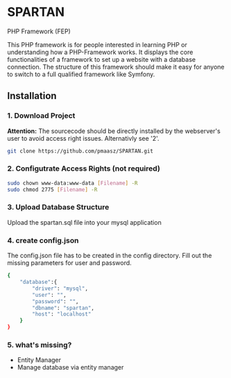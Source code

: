 # SPARTAN
PHP Framework (FEP)

This PHP framework is for people interested in learning PHP or understanding how a PHP-Framework works. It displays the core functionalities of a framework to set up a website with a database connection. The structure of this framework should make it easy for anyone to switch to a full qualified framework like Symfony.


## Installation

### 1. Download Project

**Attention:** The sourcecode should be directly installed by the 
webserver's user to avoid access right issues. Alternativly see '2'.

```bash
git clone https://github.com/pmaasz/SPARTAN.git
```

### 2. Configutrate Access Rights (not required)

```bash
sudo chown www-data:www-data [Filename] -R
sudo chmod 2775 [Filename] -R
```

### 3. Upload Database Structure

Upload the spartan.sql file into your mysql application

### 4. create config.json

The config.json file has to be created in the config directory.
Fill out the missing parameters for user and password.

```bash
{
    "database":{
        "driver": "mysql",
        "user": "",
        "password": "",
        "dbname": "spartan",
        "host": "localhost"
    }
}
```

### 5. what's missing?
+ Entity Manager
+ Manage database via entity manager

